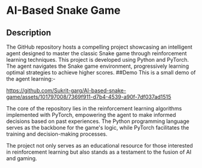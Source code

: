 # AI-Based Snake Game
## Description
The GitHub repository hosts a compelling project showcasing an intelligent agent designed to master the classic Snake game through reinforcement learning techniques. 
This project is developed using Python and PyTorch.
The agent navigates the Snake game environment, progressively learning optimal strategies to achieve higher scores.
##Demo
This is a small demo of the agent learning:-

https://github.com/Sukrit-garg/AI-based-snake-game/assets/101797008/7369f911-d7b4-4539-a90f-7df037ad1515

The core of the repository lies in the reinforcement learning algorithms implemented with PyTorch, empowering the agent to make informed decisions based on past experiences. 
The Python programming language serves as the backbone for the game's logic, while PyTorch facilitates the training and decision-making processes.

The project not only serves as an educational resource for those interested in reinforcement learning but also stands as a testament to the fusion of AI and gaming. 




